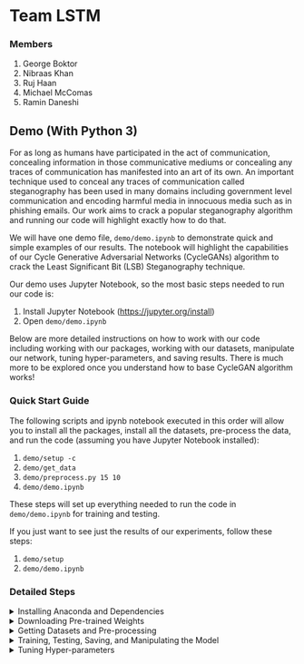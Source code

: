 # Team LSTM
### Members
1. George Boktor 
2. Nibraas Khan
3. Ruj Haan
4. Michael McComas
5. Ramin Daneshi

## Demo (With Python 3)
For as long as humans have participated in the act of communication, concealing information in those communicative mediums or concealing any traces of communication has manifested into an art of its own. An important technique used to conceal any traces of communication called steganography has been used in many domains including government level communication and encoding harmful media in innocuous media such as in phishing emails. Our work aims to crack a popular steganography algorithm and running our code will highlight exactly how to do that. 

We will have one demo file, ```demo/demo.ipynb``` to demonstrate quick and simple examples of our results. The notebook will highlight the capabilities of our Cycle Generative Adversarial Networks (CycleGANs) algorithm to crack the Least Significant Bit (LSB) Steganography technique.

Our demo uses Jupyter Notebook, so the most basic steps needed to run our code is:

1. Install Jupyter Notebook (https://jupyter.org/install)
2. Open ```demo/demo.ipynb```

Below are more detailed instructions on how to work with our code including working with our packages, working with our datasets, manipulate our network, tuning hyper-parameters, and saving results. There is much more to be explored once you understand how to base CycleGAN algorithm works!

### Quick Start Guide
The following scripts and ipynb notebook executed in this order will allow you to install all the packages, install all the datasets, pre-process the data, and run the code (assuming you have Jupyter Notebook installed):

1. ```demo/setup -c```
2. ```demo/get_data```
3. ```demo/preprocess.py 15 10```
4. ```demo/demo.ipynb```

These steps will set up everything needed to run the code in ```demo/demo.ipynb``` for training and testing.

If you just want to see just the results of our experiments, follow these steps:

1. ```demo/setup```
2. ```demo/demo.ipynb```

### Detailed Steps

<details>
<summary>Installing Anaconda and Dependencies</summary>
<br>

#### Installing Anaconda and Dependences
1. To install Anaconda on a *Windows* machine, download the installer here: 
   https://www.anaconda.com/products/individual#windows
    
   Or

   To install Anaconda on a *Mac* machine, download the graphical installer here:   
   https://www.anaconda.com/products/individual#macos

2. After Anaconda is installed, initialize the Conda enviornment by executing this line in a command prompt:
```conda init```

3. Then, create a new enviornment, configured to Python 3, for this project:
```conda create -n cyclegan python=3```

4. Activate your newly created enviornment:
```conda activate cyclegan```

5. Install necessary scripts by running ```demo/setup```. Alternatively, run these install commands individually in your command line:
    - ```conda install -c anaconda tensorflow-gpu==1.14.0 -y```
    - ```conda install -c anaconda tensorflow-datasets -y```
    - ```conda install -c conda-forge glob2 -y```
    - ```conda install -c anaconda pillow -y```
    - ```conda install -c anaconda numpy -y```
    - ```conda install -c conda-forge matplotlib -y```
    - ```conda install -c conda-forge imageio -y```
    - ```conda install -c conda-forge tqdm -y```
    - ```conda install -c menpo pathlib -y```
    
6. The notebook also requires TensorFlow example:
```pip install -q git+https://github.com/tensorflow/examples.git```    

</details>

<details>
<summary>Downloading Pre-trained Weights</summary>
<br>

#### Downloading Pre-trained Weights
    
We provide two ways of getting the pre-trained weights for our model. You can run the ```demo/set_up``` script with the ```-c``` flag or you can get them manually.
    
The steps for manual install are:

1. ```export fileid=1L0sh5pYQbsxFpDRRcTJ5FprBk5CemDc9``` -- for all checkpoints (10 GB)
   Or 
   ```export fileid=17kz2lVHgj0nYR-8hQoEeoU7mHWvoS-eY``` -- for the checkpoints needed to ```demo/demo.ipynb``` (3 GB)
2. ```export filename=checkpoints.zip```
3. ```wget --save-cookies cookies.txt 'https://docs.google.com/uc?export=download&id='$fileid -O- | sed -rn 's/.*confirm=([0-9A-Za-z_]+).*/\1/p' > confirm.txt```
4. ```wget --load-cookies cookies.txt -O $filename 'https://docs.google.com/uc?export=download&id='$fileid'&confirm='$(<confirm.txt)```
5. ```rm -f confirm.txt cookies.txt```
6. ```unzip checkpoints.zip```                                                                                   
7. ```rm checkpoints.zip```
                                                                                                                                        
</details>
    
<details>
<summary>Getting Datasets and Pre-processing</summary>
<br>

#### Getting Datasets

Our script ```demo/get_data``` will grab data from the University of Berkeley Cycle Generative Networks datasets ```https://people.eecs.berkeley.edu/~taesung_park/CycleGAN/datasets/```.

With the data as a zip file, the script will:

1. Unzip the file
2. Create four directories titled set1, set2, decodedArray, and encodedArray
3. Moves the files in the unzipped directory to the appropriate locations

To get a different dataset, replace the URL with the desired link in the ```demo/get_data``` script.

#### Pre-processing
    
Pre-processing in our case is taking the images from the ```demo/get_data``` script and passing them through the ```demo/sten.py``` to generate the encoded and decoded images. 
    
Calling the scripts as ```demo/preprocess.py 15 10``` will create all encoded and decoded images from all permutations of 15 of the first files from set1 and 10 of the first files from set2. Furthermore, it will create images for all bit sizes. 
    
The script ```demo/preprocess.py``` runs in parallel and can be modified to run on a single thread.
    
</details>
    
<details>
<summary>Training, Testing, Saving, and Manipulating the Model</summary>
<br>

#### Training and Saving

The code for training the CycleGAN model is found in ```demo/train.py```. The hyper-parameters, dataset, and saving mechanisms can be tweaked inside this file. 
    
To exceuate training run: 

```python3 demo/train.py [bit size]```
    
This command will run the code using the data from ```demo/get_data.py```, first 10 images from set 1 and first 5 images from set 2 as training data from the specified bit size (0-8), and will save the results in results in ```demo/checkpoints/cycle_gan_train_[bit size]```. All of these can be changed in the ```demo/train.py``` file.
    
#### Testing
    
After training is done, you can run: 
    
```python3 demo/test.py [bit size]```
    
The ```demo/test.py``` file assumes that you have trained in the bit size you are testing and the checkpoints have been saved in ```demo/checkpoints/cycle_gan_train_[bit size]```. The test file will generate an image, ```test.png``` that shows the results of the algorithm. The location of the checkpoints and the name of the file can be modified in ```demo/test.py```.
    
</details>
    
<details>
<summary>Tuning Hyper-parameters</summary>
<br>

#### Tuning Hyper-parameters 

To tune our hyper-parameters we used Bayesian Optimization. It tunes the hyper-parameters to get the best results for model performance.

The code for training the model using bayesian optimization can be found in ```demo/cycle_gan_bayes.py```. 
  
To execute Bayesian Optimization run: 

```python3 demo/cycle_gan_bayes.py [bit size] ```

The command will run the cycle gan model using bayesian optimization, for each iteration it will store the hyperparameters and the performance in ```demo/logs[bit size].json``` file. The search space of Bayesian Optimization can be changed in the file. 
    
</details>
